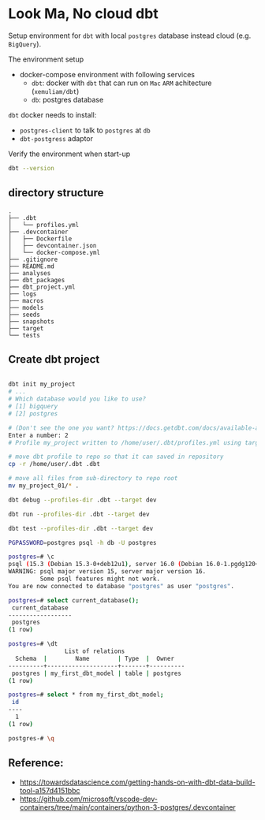 # Look Ma, No cloud dbt

Setup environment for `dbt` with local `postgres` database instead cloud (e.g. `BigQuery`).

The environment setup
- docker-compose environment with following services
  - `dbt`: docker with `dbt` that can run on `Mac` `ARM` achitecture (`xemuliam/dbt`)
  - `db`: postgres database

`dbt` docker needs to install:
- `postgres-client` to talk to `postgres` at `db`
- `dbt-postgress` adaptor

Verify the environment when start-up
```bash
dbt --version
```

## directory structure


```text
.
├── .dbt
│   └── profiles.yml
├── .devcontainer
│   ├── Dockerfile
│   ├── devcontainer.json
│   └── docker-compose.yml
├── .gitignore
├── README.md
├── analyses
├── dbt_packages
├── dbt_project.yml
├── logs
├── macros
├── models
├── seeds
├── snapshots
├── target
└── tests
```

## Create dbt project
```bash

dbt init my_project
# ...
# Which database would you like to use?
# [1] bigquery
# [2] postgres

# (Don't see the one you want? https://docs.getdbt.com/docs/available-adapters)
Enter a number: 2
# Profile my_project written to /home/user/.dbt/profiles.yml using target's sample configuration. Once updated, you'll be able to start developing with dbt.

# move dbt profile to repo so that it can saved in repository
cp -r /home/user/.dbt .dbt

# move all files from sub-directory to repo root
mv my_project_01/* .
```

```bash
dbt debug --profiles-dir .dbt --target dev

dbt run --profiles-dir .dbt --target dev

dbt test --profiles-dir .dbt --target dev
```

```bash
PGPASSWORD=postgres psql -h db -U postgres

postgres=# \c
psql (15.3 (Debian 15.3-0+deb12u1), server 16.0 (Debian 16.0-1.pgdg120+1))
WARNING: psql major version 15, server major version 16.
         Some psql features might not work.
You are now connected to database "postgres" as user "postgres".

postgres=# select current_database();
 current_database 
------------------
 postgres
(1 row)

postgres=# \dt
                List of relations
  Schema  |        Name        | Type  |  Owner   
----------+--------------------+-------+----------
 postgres | my_first_dbt_model | table | postgres
(1 row)

postgres=# select * from my_first_dbt_model;
 id 
----
  1
(1 row)

postgres-# \q
```

## Reference:
- https://towardsdatascience.com/getting-hands-on-with-dbt-data-build-tool-a157d4151bbc
- https://github.com/microsoft/vscode-dev-containers/tree/main/containers/python-3-postgres/.devcontainer
